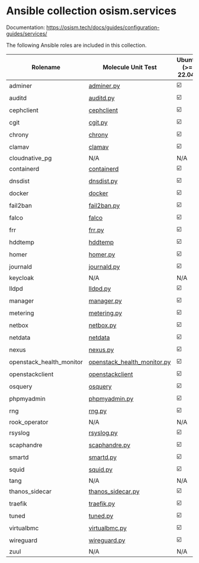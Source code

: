 # Ansible collection osism.services

Documentation: https://osism.tech/docs/guides/configuration-guides/services/

The following Ansible roles are included in this collection.

| Rolename                 | Molecule Unit Test                                                                  | Ubuntu (>= 22.04) | CentOS | Debian |
|--------------------------|-------------------------------------------------------------------------------------|--------|--------|--------|
| adminer                  | [adminer.py](molecule/delegated/tests/adminer.py)                                   |   :ballot_box_with_check:  |   :ballot_box_with_check:  |   :ballot_box_with_check:  |
| auditd                   | [auditd.py](molecule/delegated/tests/auditd.py)                                     |   :ballot_box_with_check:  |   :ballot_box_with_check:  |   :ballot_box_with_check:  |
| cephclient               | [cephclient](molecule/delegated/tests/cephclient)                                   |   :ballot_box_with_check:  |   :ballot_box_with_check:  |   :ballot_box_with_check:  |
| cgit                     | [cgit.py](molecule/delegated/tests/cgit.py)                                         |   :ballot_box_with_check:  |   :ballot_box_with_check:  |   :ballot_box_with_check:  |
| chrony                   | [chrony](molecule/delegated/tests/chrony)                                           |   :ballot_box_with_check:  |   :ballot_box_with_check:  |   :ballot_box_with_check:  |
| clamav                   | [clamav](molecule/delegated/tests/clamav)                                           |   :ballot_box_with_check:  |   :ballot_box_with_check:  |   :ballot_box_with_check:  |
| cloudnative_pg           | N/A                                                                                 |   N/A  |   N/A  |   N/A  |
| containerd               | [containerd](molecule/delegated/tests/containerd)                                   |   :ballot_box_with_check:  |   :ballot_box_with_check:  |   :ballot_box_with_check:  |
| dnsdist                  | [dnsdist.py](molecule/delegated/tests/dnsdist.py)                                   |   :ballot_box_with_check:  |   :ballot_box_with_check:  |   :ballot_box_with_check:  |
| docker                   | [docker](molecule/delegated/tests/docker)                                           |   :ballot_box_with_check:  |   :ballot_box_with_check:  |   :ballot_box_with_check:  |
| fail2ban                 | [fail2ban.py](molecule/delegated/tests/fail2ban.py)                                 |   :ballot_box_with_check:  |   :ballot_box_with_check:  |   :ballot_box_with_check:  |
| falco                    | [falco](molecule/delegated/tests/falco)                                             |   :ballot_box_with_check:  |   :negative_squared_cross_mark:  |   :ballot_box_with_check:  |
| frr                      | [frr.py](molecule/delegated/tests/frr.py)                                           |   :ballot_box_with_check:  |   :ballot_box_with_check:  |   :ballot_box_with_check:  |
| hddtemp                  | [hddtemp](molecule/delegated/tests/hddtemp/)                                        |   :ballot_box_with_check:  |   :ballot_box_with_check:  |   :ballot_box_with_check:  |
| homer                    | [homer.py](molecule/delegated/tests/homer.py)                                       |   :ballot_box_with_check:  |   :ballot_box_with_check:  |   :ballot_box_with_check:  |
| journald                 | [journald.py](molecule/delegated/tests/journald.py)                                 |   :ballot_box_with_check:  |   :ballot_box_with_check:  |   :ballot_box_with_check:  |
| keycloak                 | N/A                                                                                 |   N/A  |   N/A  |   N/A  |
| lldpd                    | [lldpd.py](molecule/delegated/tests/lldpd.py)                                       |   :ballot_box_with_check:  |   :ballot_box_with_check:  |   :ballot_box_with_check:  |
| manager                  | [manager.py](molecule/delegated/tests/manager.py)                                   |   :ballot_box_with_check:  |   :ballot_box_with_check:  |   :ballot_box_with_check:  |
| metering                 | [metering.py](molecule/delegated/tests/metering.py)                                 |   :ballot_box_with_check:  |   :ballot_box_with_check:  |   :ballot_box_with_check:  |
| netbox                   | [netbox.py](molecule/delegated/tests/netbox.py)                                     |   :ballot_box_with_check:  |   :ballot_box_with_check:  |   :ballot_box_with_check:  |
| netdata                  | [netdata](molecule/delegated/tests/netdata)                                         |   :ballot_box_with_check:  |   :ballot_box_with_check:  |   :ballot_box_with_check:  |
| nexus                    | [nexus.py](molecule/delegated/tests/nexus.py)                                       |   :ballot_box_with_check:  |   :ballot_box_with_check:  |   :ballot_box_with_check:  |
| openstack_health_monitor | [openstack_health_monitor.py](molecule/delegated/tests/openstack_health_monitor.py) |   :ballot_box_with_check:  |   :ballot_box_with_check:  |   :ballot_box_with_check:  |
| openstackclient          | [openstackclient](molecule/delegated/tests/openstackclient)                         |   :ballot_box_with_check:  |   :ballot_box_with_check:  |   :ballot_box_with_check:  |
| osquery                  | [osquery](molecule/delegated/tests/osquery)                                         |   :ballot_box_with_check:  |   :ballot_box_with_check:  |   :ballot_box_with_check:  |
| phpmyadmin               | [phpmyadmin.py](molecule/delegated/tests/phpmyadmin.py)                             |   :ballot_box_with_check:  |   :ballot_box_with_check:  |   :ballot_box_with_check:  |
| rng                      | [rng.py](molecule/delegated/tests/rng.py)                                           |   :ballot_box_with_check:  |   :ballot_box_with_check:  |   :ballot_box_with_check:  |
| rook_operator            | N/A                                                                                 |   N/A  |   N/A  |   N/A  |
| rsyslog                  | [rsyslog.py](molecule/delegated/tests/rsyslog.py)                                   |   :ballot_box_with_check:  |   :ballot_box_with_check:  |   :ballot_box_with_check:  |
| scaphandre               | [scaphandre.py](molecule/delegated/tests/scaphandre.py)                             |   :ballot_box_with_check:  |   :ballot_box_with_check:  |   :ballot_box_with_check:  |
| smartd                   | [smartd.py](molecule/delegated/tests/smartd.py)                                     |   :ballot_box_with_check:  |   :ballot_box_with_check:  |   :ballot_box_with_check:  |
| squid                    | [squid.py](molecule/delegated/tests/squid.py)                                       |   :ballot_box_with_check:  |   :ballot_box_with_check:  |   :ballot_box_with_check:  |
| tang                     | N/A                                                                                 |   N/A  |   N/A  |   N/A  |
| thanos_sidecar           | [thanos_sidecar.py](molecule/delegated/tests/thanos_sidecar.py)                     |   :ballot_box_with_check:  |   :ballot_box_with_check:  |   :ballot_box_with_check:  |
| traefik                  | [traefik.py](molecule/delegated/tests/traefik.py)                                   |   :ballot_box_with_check:  |   :ballot_box_with_check:  |   :ballot_box_with_check:  |
| tuned                    | [tuned.py](molecule/delegated/tests/tuned.py)                                       |   :ballot_box_with_check:  |   :ballot_box_with_check:  |   :ballot_box_with_check:  |
| virtualbmc               | [virtualbmc.py](molecule/delegated/tests/virtualbmc.py)                             |   :ballot_box_with_check:  |   :ballot_box_with_check:  |   :ballot_box_with_check:  |
| wireguard                | [wireguard.py](molecule/delegated/tests/wireguard.py)                               |   :ballot_box_with_check:  |   :ballot_box_with_check:  |   :ballot_box_with_check:  |
| zuul                     | N/A                                                                                 |   N/A  |   N/A  |   N/A  |
